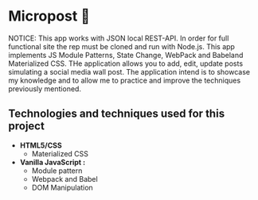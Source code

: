 <!-- @format -->

# Micropost :speech_balloon:

NOTICE: This app works with JSON local REST-API. In order for full functional site the rep must be cloned and run with Node.js.
This app implements JS Module Patterns, State Change, WebPack and Babeland Materialized CSS. THe application allows you to add, edit, update posts simulating a social media wall post. The application intend is to showcase my knowledge and to allow me to practice and improve the techniques previously mentioned.

## Technologies and techniques used for this project

- **HTML5/CSS**
  - Materialized CSS
- **Vanilla JavaScript :**
  - Module pattern
  - Webpack and Babel
  - DOM Manipulation
